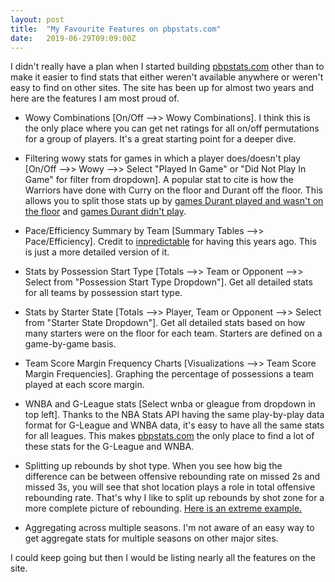```yaml
---
layout: post
title:  "My Favourite Features on pbpstats.com"
date:   2019-06-29T09:09:00Z
---
```


I didn't really have a plan when I started building [pbpstats.com](pbpstats.com) other than to make it easier to find stats that either weren't available anywhere or weren't easy to find on other sites. The site has been up for almost two years and here are the features I am most proud of.

* Wowy Combinations [On/Off -->> Wowy Combinations]. I think this is the only place where you can get net ratings for all on/off permutations for a group of players. It's a great starting point for a deeper dive.

* Filtering wowy stats for games in which a player does/doesn't play [On/Off -->> Wowy -->> Select "Played In Game" or "Did Not Play In Game" for filter from dropdown]. A popular stat to cite is how the Warriors have done with Curry on the floor and Durant off the floor. This allows you to split those stats up by [games Durant played and wasn't on the floor](https://www.pbpstats.com/wowy/nba?0Exactly1OnFloor=201939&1Exactly1PlayedInGame=201142&2Exactly1OffFloor=201142&TeamId=1610612744&Season=2018-19,2017-18,2016-17&SeasonType=Regular%2BSeason&Type=Team) and [games Durant didn't play](https://www.pbpstats.com/wowy/nba?0Exactly1OnFloor=201939&1Exactly1DidNotPlayInGame=201142&TeamId=1610612744&Season=2018-19,2017-18,2016-17&SeasonType=Regular%2BSeason&Type=Team).

* Pace/Efficiency Summary by Team [Summary Tables -->> Pace/Efficiency]. Credit to [inpredictable](http://stats.inpredictable.com/nba/ssnTeamPoss.php) for having this years ago. This is just a more detailed version of it.

* Stats by Possession Start Type [Totals -->> Team or Opponent -->> Select from "Possession Start Type Dropdown"]. Get all detailed stats for all teams by possession start type.

* Stats by Starter State [Totals -->> Player, Team or Opponent -->> Select from "Starter State Dropdown"]. Get all detailed stats based on how many starters were on the floor for each team. Starters are defined on a game-by-game basis.

* Team Score Margin Frequency Charts [Visualizations -->> Team Score Margin Frequencies]. Graphing the percentage of possessions a team played at each score margin.

* WNBA and G-League stats [Select wnba or gleague from dropdown in top left]. Thanks to the NBA Stats API having the same play-by-play data format for G-League and WNBA data, it's easy to have all the same stats for all leagues. This makes [pbpstats.com](pbpstats.com) the only place to find a lot of these stats for the G-League and WNBA.

* Splitting up rebounds by shot type. When you see how big the difference can be between offensive rebounding rate on missed 2s and missed 3s, you will see that shot location plays a role in total offensive rebounding rate. That's why I like to split up rebounds by shot zone for a more complete picture of rebounding. [Here is an extreme example.](https://twitter.com/bballport/status/953701786786791424)

* Aggregating across multiple seasons. I'm not aware of an easy way to get aggregate stats for multiple seasons on other major sites.

I could keep going but then I would be listing nearly all the features on the site.
